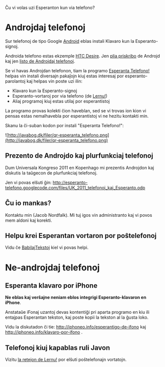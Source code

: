Ĉu vi volas uzi Esperanton kun via telefono?

# Androjdaj telefonoj #

Sur telefonoj de tipo Google [Android](http://eo.wikipedia.org/wiki/Android) eblas instali Klavaro kun la Esperanto-signoj.

Androida telefono estas ekzemple [HTC Desire](http://www.htc.com/europe/product/desire/overview.html). Jen [plia priskribo](http://eo.wikipedia.org/wiki/Android) de Androjd kaj jen [listo de Androjdaj telefonoj](http://en.wikipedia.org/wiki/List_of_Android_devices).

Se vi havas Androjdan telefonon, tiam la programo [Esperanta Telefono!](http://www.appbrain.com/app/telefono-en-esperanto/dk.nordfalk.esperanta_telefono) helpas vin instali diversajn pakaĵojn kiuj estas interesaj por esperanto-parolantoj kaj helpas vin poste uzi ilin:

  * Klavaro kun la Esperanto-signoj
  * Esperanto-vortaroj por via telefono (de [Lernu!](http://eo.lernu.net/lernado/elsxutajxoj/vortaroj.php))
  * Aliaj programoj kiuj estas utilaj por esperantistoj

La programo provas kolekti ĉion haveblan, sed se vi trovas ion kion vi pensas estas nemalhavebla por esperantistoj vi ne hezitu kontakti min.

Skanu la ĉi-suban kodon por instali "Esperanta Telefono!":

![http://javabog.dk/filer/qr-esperanta_telefono.png](http://javabog.dk/filer/qr-esperanta_telefono.png)


## Prezento de Androjdo kaj plurfunkciaj telefonoj ##

Dum Universala Kongreso 2011 en Kopenhago mi prezentis Androjdon kaj diskutis la taŭgecon de plurfunkciaj telefonoj.

Jen vi povas elŝuti ĝin:
http://esperanto-telefono.googlecode.com/files/UK_2011_telefonoj_kaj_Esperanto.odp


## Ĉu io mankas? ##

Kontaktu min (Jacob Nordfalk). Mi tuj igos vin administranto kaj vi povos mem aldoni kaj korekti.


## Helpu krei Esperantan vortaron por poŝtelefonoj ##

Vidu ĉe [BabilajTekstoj](BabilajTekstoj.md) kiel vi povas helpi.


# Ne-androjdaj telefonoj #

## Esperanta klavaro por iPhone ##

**Ne eblas kaj verŝajne neniam eblos integrigi Esperanto-klavaron en iPhone**.

Anstataŭe iFonaj uzantoj devas kontentiĝi pri aparta programo en kiu ili entajpas Esperantan tekston, kaj poste kopii la tekston al la ĝusta loko.

Vidu la diskutadon ĉi tie: http://iphoneo.info/esperantigo-de-ifono kaj http://iphoneo.info/klavaro-por-ifono .


## Telefonoj kiuj kapablas ruli Javon ##

Vizitu [la retejon de Lernu!](http://eo.lernu.net/lernado/elsxutajxoj/vortaroj.php) por elŝuti poŝtelefonajn vortatojn.
